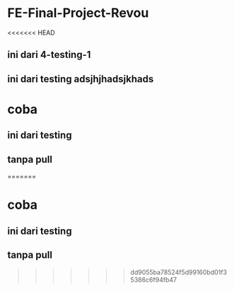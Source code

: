 # FE-Final-Project-Revou
<<<<<<< HEAD
## ini dari 4-testing-1
## ini dari testing adsjhjhadsjkhads
# coba
## ini dari testing
## tanpa pull 
=======
# coba
## ini dari testing
## tanpa pull 
>>>>>>> dd9055ba78524f5d99160bd01f35386c6f94fb47
